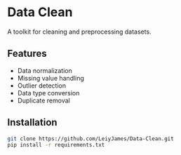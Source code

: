 # Data Clean

A toolkit for cleaning and preprocessing datasets.

## Features
- Data normalization
- Missing value handling
- Outlier detection
- Data type conversion
- Duplicate removal

## Installation
```bash
git clone https://github.com/LeiyJames/Data-Clean.git
pip install -r requirements.txt
